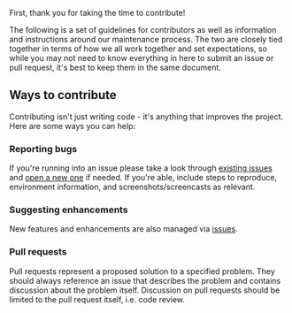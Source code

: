 First, thank you for taking the time to contribute!

The following is a set of guidelines for contributors as well as information and instructions around our maintenance
process. The two are closely tied together in terms of how we all work together and set expectations, so while you may
not need to know everything in here to submit an issue or pull request, it's best to keep them in the same document.

## Ways to contribute

Contributing isn't just writing code - it's anything that improves the project. Here are some ways you can help:

### Reporting bugs

If you're running into an issue please take a look through [existing issues][issues-url]
and [open a new one][issues-new-url] if needed. If you're able, include steps to reproduce, environment information, and
screenshots/screencasts as relevant.

### Suggesting enhancements

New features and enhancements are also managed via [issues][issues-url].

### Pull requests

Pull requests represent a proposed solution to a specified problem. They should always reference an issue that describes
the problem and contains discussion about the problem itself. Discussion on pull requests should be limited to the pull
request itself, i.e. code review.

[issues-url]: https://github.com/fabieu/simdesk/issues

[issues-new-url]: https://github.com/fabieu/simdesk/issues/new